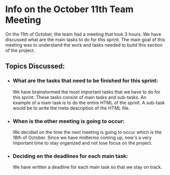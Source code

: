 # Info on the October 11th Team Meeting

On the 11th of October, the team had a meeting that took 3 hours. We have discussed what are the main tasks to do for this sprint. The main goal of this meeting was to understand the work and tasks needed to build this section of the project.

## Topics Discussed:

- ### What are the tasks that need to be finished for this sprint:

  We have brainstormed the most important tasks that we have to do for this sprint. These tasks consist of main tasks and sub-tasks. An example of a main task is to do the entire HTML of the sprint. A sub-task would be to write the meta description of the HTML file.

- ### When is the other meeting is going to occur:

  We decided on the time the next meeting is going to occur which is the 18th of October. Since we have midterms coming up, now's a very important time to stay organized and not lose focus on the project.

- ### Deciding on the deadlines for each main task:
  We have written a deadline for each main task so that we stay on track.
